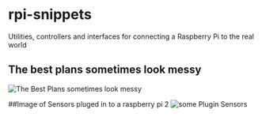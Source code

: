 # rpi-snippets
Utilities, controllers and interfaces for connecting a Raspberry Pi to the real world
## The best plans sometimes look messy
![The Best Plans sometimes look messy](http://gallery.anotherpower.com/main.php/d/32045-2/SDC10561.JPG)

##Image of Sensors pluged in to a raspberry pi 2
![some Plugin Sensors](http://gallery.anotherpower.com/main.php/d/30239-2/SDC10530.JPG "some plugin sensors")
